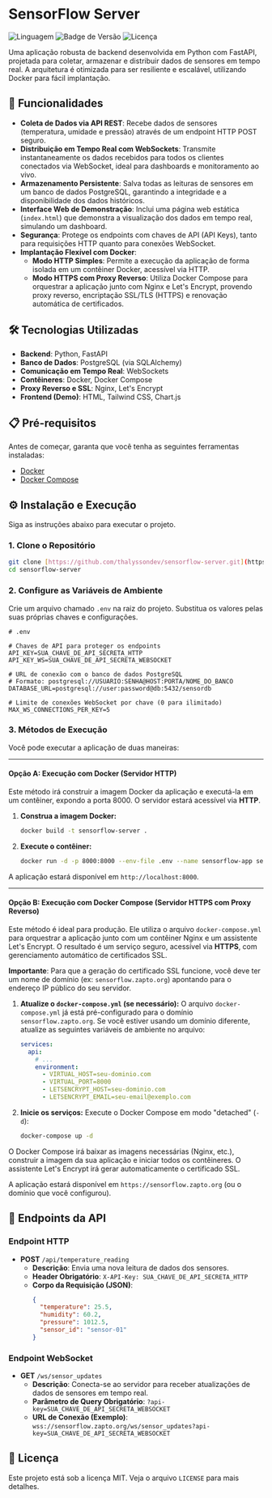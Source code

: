 # SensorFlow Server

![Linguagem](https://img.shields.io/badge/Linguagem-python-green.svg)
![Badge de Versão](https://img.shields.io/badge/version-1.0.0-blue)
![Licença](https://img.shields.io/badge/Licen%C3%A7a-MIT-yellow.svg)

Uma aplicação robusta de backend desenvolvida em Python com FastAPI, projetada para coletar, armazenar e distribuir dados de sensores em tempo real. A arquitetura é otimizada para ser resiliente e escalável, utilizando Docker para fácil implantação.

## 🚀 Funcionalidades

- **Coleta de Dados via API REST**: Recebe dados de sensores (temperatura, umidade e pressão) através de um endpoint HTTP POST seguro.
- **Distribuição em Tempo Real com WebSockets**: Transmite instantaneamente os dados recebidos para todos os clientes conectados via WebSocket, ideal para dashboards e monitoramento ao vivo.
- **Armazenamento Persistente**: Salva todas as leituras de sensores em um banco de dados PostgreSQL, garantindo a integridade e a disponibilidade dos dados históricos.
- **Interface Web de Demonstração**: Inclui uma página web estática (`index.html`) que demonstra a visualização dos dados em tempo real, simulando um dashboard.
- **Segurança**: Protege os endpoints com chaves de API (API Keys), tanto para requisições HTTP quanto para conexões WebSocket.
- **Implantação Flexível com Docker**:
    - **Modo HTTP Simples**: Permite a execução da aplicação de forma isolada em um contêiner Docker, acessível via HTTP.
    - **Modo HTTPS com Proxy Reverso**: Utiliza Docker Compose para orquestrar a aplicação junto com Nginx e Let's Encrypt, provendo proxy reverso, encriptação SSL/TLS (HTTPS) e renovação automática de certificados.

## 🛠️ Tecnologias Utilizadas

- **Backend**: Python, FastAPI
- **Banco de Dados**: PostgreSQL (via SQLAlchemy)
- **Comunicação em Tempo Real**: WebSockets
- **Contêineres**: Docker, Docker Compose
- **Proxy Reverso e SSL**: Nginx, Let's Encrypt
- **Frontend (Demo)**: HTML, Tailwind CSS, Chart.js

## 📋 Pré-requisitos

Antes de começar, garanta que você tenha as seguintes ferramentas instaladas:
- [Docker](https://docs.docker.com/get-docker/)
- [Docker Compose](https://docs.docker.com/compose/install/)

## ⚙️ Instalação e Execução

Siga as instruções abaixo para executar o projeto.

### 1. Clone o Repositório

```bash
git clone [https://github.com/thalyssondev/sensorflow-server.git](https://github.com/thalyssondev/sensorflow-server.git)
cd sensorflow-server
```

### 2. Configure as Variáveis de Ambiente

Crie um arquivo chamado `.env` na raiz do projeto. Substitua os valores pelas suas próprias chaves e configurações.

```dotenv
# .env

# Chaves de API para proteger os endpoints
API_KEY=SUA_CHAVE_DE_API_SECRETA_HTTP
API_KEY_WS=SUA_CHAVE_DE_API_SECRETA_WEBSOCKET

# URL de conexão com o banco de dados PostgreSQL
# Formato: postgresql://USUARIO:SENHA@HOST:PORTA/NOME_DO_BANCO
DATABASE_URL=postgresql://user:password@db:5432/sensordb

# Limite de conexões WebSocket por chave (0 para ilimitado)
MAX_WS_CONNECTIONS_PER_KEY=5
```

### 3. Métodos de Execução

Você pode executar a aplicação de duas maneiras:

---

#### Opção A: Execução com Docker (Servidor HTTP)

Este método irá construir a imagem Docker da aplicação e executá-la em um contêiner, expondo a porta 8000. O servidor estará acessível via **HTTP**.

1.  **Construa a imagem Docker:**
    ```bash
    docker build -t sensorflow-server .
    ```

2.  **Execute o contêiner:**
    ```bash
    docker run -d -p 8000:8000 --env-file .env --name sensorflow-app sensorflow-server
    ```

A aplicação estará disponível em `http://localhost:8000`.

---

#### Opção B: Execução com Docker Compose (Servidor HTTPS com Proxy Reverso)

Este método é ideal para produção. Ele utiliza o arquivo `docker-compose.yml` para orquestrar a aplicação junto com um contêiner Nginx e um assistente Let's Encrypt. O resultado é um serviço seguro, acessível via **HTTPS**, com gerenciamento automático de certificados SSL.

**Importante**: Para que a geração do certificado SSL funcione, você deve ter um nome de domínio (ex: `sensorflow.zapto.org`) apontando para o endereço IP público do seu servidor.

1.  **Atualize o `docker-compose.yml` (se necessário):**
    O arquivo `docker-compose.yml` já está pré-configurado para o domínio `sensorflow.zapto.org`. Se você estiver usando um domínio diferente, atualize as seguintes variáveis de ambiente no arquivo:
    ```yaml
    services:
      api:
        # ...
        environment:
          - VIRTUAL_HOST=seu-dominio.com
          - VIRTUAL_PORT=8000
          - LETSENCRYPT_HOST=seu-dominio.com
          - LETSENCRYPT_EMAIL=seu-email@exemplo.com
    ```

2.  **Inicie os serviços:**
    Execute o Docker Compose em modo "detached" (`-d`):
    ```bash
    docker-compose up -d
    ```

O Docker Compose irá baixar as imagens necessárias (Nginx, etc.), construir a imagem da sua aplicação e iniciar todos os contêineres. O assistente Let's Encrypt irá gerar automaticamente o certificado SSL.

A aplicação estará disponível em `https://sensorflow.zapto.org` (ou o domínio que você configurou).

## 📡 Endpoints da API

### Endpoint HTTP

-   **POST** `/api/temperature_reading`
    -   **Descrição**: Envia uma nova leitura de dados dos sensores.
    -   **Header Obrigatório**: `X-API-Key: SUA_CHAVE_DE_API_SECRETA_HTTP`
    -   **Corpo da Requisição (JSON)**:
        ```json
        {
          "temperature": 25.5,
          "humidity": 60.2,
          "pressure": 1012.5,
          "sensor_id": "sensor-01"
        }
        ```

### Endpoint WebSocket

-   **GET** `/ws/sensor_updates`
    -   **Descrição**: Conecta-se ao servidor para receber atualizações de dados de sensores em tempo real.
    -   **Parâmetro de Query Obrigatório**: `?api-key=SUA_CHAVE_DE_API_SECRETA_WEBSOCKET`
    -   **URL de Conexão (Exemplo)**: `wss://sensorflow.zapto.org/ws/sensor_updates?api-key=SUA_CHAVE_DE_API_SECRETA_WEBSOCKET`

## 📄 Licença

Este projeto está sob a licença MIT. Veja o arquivo `LICENSE` para mais detalhes.
